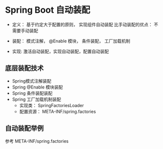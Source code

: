 #  Spring Boot 自动装配

-  定义： 基于约定大于配置的原则， 实现组件自动装配
    比手动装配的优点： 不需要手动装配

-  装配： 模式注解， @Enable 模块， 条件装配， 工厂加载机制

-  实现: 激活自动装配，实现自动装配，配置自动装配


## 底层装配技术
-  Spring模式注解装配
-  Spring @Enable 模块装配
-  Spring 条件装配装配
-  Spring 工厂加载机制装配
    -  实现类： SpringFactoriesLoader
    -  配置资源： META-INF/spring.factories
    
## 自动装配举例
参考 META-INF/spring.factories
